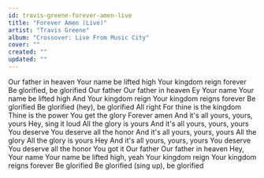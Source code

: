 ```yaml
---
id: travis-greene-forever-amen-live
title: "Forever Amen (Live)"
artist: "Travis Greene"
album: "Crossover: Live From Music City"
cover: ""
created: ""
updated: ""
---
```


Our father in heaven Your name be lifted high Your kingdom reign forever Be glorified, be glorified Our father Our father in heaven Ey Your name Your name be lifted high And Your kingdom reign Your kingdom reigns forever Be glorified Be glorified (hey), be glorified All right For thine is the kingdom Thine is the power You get the glory Forever amen And it's all yours, yours, yours Hey, sing it loud All the glory is yours And it's all yours, yours, yours You deserve You deserve all the honor And it's all yours, yours, yours All the glory All the glory is yours Hey And it's all yours, yours, yours You deserve You deserve all the honor You got it Our father Our father in heaven Hey, Your name Your name be lifted high, yeah Your kingdom reign Your kingdom reigns forever Be glorified Be glorified (sing up), be glorified